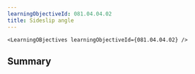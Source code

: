 ```yaml
---
learningObjectiveId: 081.04.04.02
title: Sideslip angle
---
```


```tsx eval
<LearningOBjectives learningObjectiveId={081.04.04.02} />
```

## Summary
